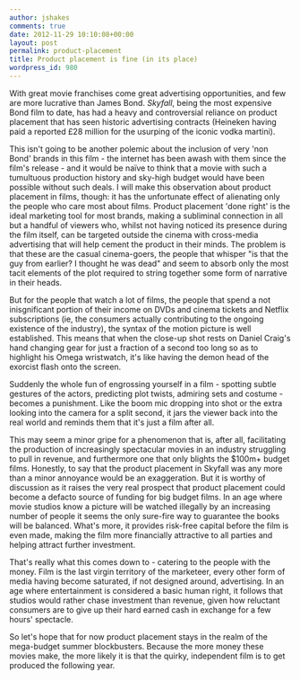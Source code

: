 ```yaml
---
author: jshakes
comments: true
date: 2012-11-29 10:10:08+00:00
layout: post
permalink: product-placement
title: Product placement is fine (in its place)
wordpress_id: 980
---
```


With great movie franchises come great advertising opportunities, and few are more lucrative than James Bond. _Skyfall_, being the most expensive Bond film to date, has had a heavy and controversial reliance on product placement that has seen historic advertising contracts (Heineken having paid a reported £28 million for the usurping of the iconic vodka martini).

This isn't going to be another polemic about the inclusion of very 'non Bond' brands in this film - the internet has been awash with them since the film's release - and it would be naïve to think that a movie with such a tumultuous production history and sky-high budget would have been possible without such deals. I will make this observation about product placement in films, though: it has the unfortunate effect of alienating only the people who care most about films. Product placement 'done right' is the ideal marketing tool for most brands, making a subliminal connection in all but a handful of viewers who, whilst not having noticed its presence during the film itself, can be targeted outside the cinema with cross-media advertising that will help cement the product in their minds. The problem is that these are the casual cinema-goers, the people that whisper "is that the guy from earlier? I thought he was dead" and seem to absorb only the most tacit elements of the plot required to string together some form of narrative in their heads.

But for the people that watch a lot of films, the people that spend a not inisgnificant portion of their income on DVDs and cinema tickets and Netflix subscriptions (ie, the consumers actually contributing to the ongoing existence of the industry), the syntax of the motion picture is well established. This means that when the close-up shot rests on Daniel Craig's hand changing gear for just a fraction of a second too long so as to highlight his Omega wristwatch, it's like having the demon head of the exorcist flash onto the screen.

Suddenly the whole fun of engrossing yourself in a film - spotting subtle gestures of the actors, predicting plot twists, admiring sets and costume - becomes a punishment. Like the boom mic dropping into shot or the extra looking into the camera for a split second, it jars the viewer back into the real world and reminds them that it's just a film after all.

This may seem a minor gripe for a phenomenon that is, after all, facilitating the production of increasingly spectacular movies in an industry struggling to pull in revenue, and furthermore one that only blights the $100m+ budget films. Honestly, to say that the product placement in Skyfall was any more than a minor annoyance would be an exaggeration. But it is worthy of discussion as it raises the very real prospect that product placement could become a defacto source of funding for big budget films. In an age where movie studios know a picture will be watched illegally by an increasing number of people it seems the only sure-fire way to guarantee the books will be balanced. What's more, it provides risk-free capital before the film is even made, making the film more financially attractive to all parties and helping attract further investment.

That's really what this comes down to - catering to the people with the money. Film is the last virgin territory of the marketeer, every other form of media having become saturated, if not designed around, advertising. In an age where entertainment is considered a basic human right, it follows that studios would rather chase investment than revenue, given how reluctant consumers are to give up their hard earned cash in exchange for a few hours' spectacle.

So let's hope that for now product placement stays in the realm of the mega-budget summer blockbusters. Because the more money these movies make, the more likely it is that the quirky, independent film is to get produced the following year.
